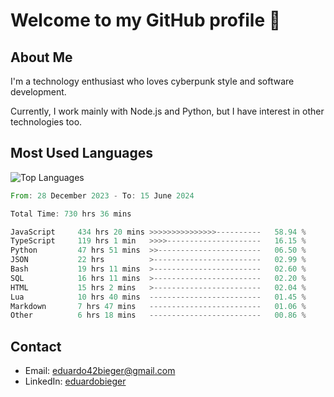 # Welcome to my GitHub profile 👋

## About Me
I'm a technology enthusiast who loves cyberpunk style and software development.

Currently, I work mainly with Node.js and Python, but I have interest in other technologies too.

## Most Used Languages
![Top Languages](https://github-readme-stats.vercel.app/api/top-langs/?username=eduardobieger&layout=compact&theme=radical)

<!--START_SECTION:waka-->

```rust
From: 28 December 2023 - To: 15 June 2024

Total Time: 730 hrs 36 mins

JavaScript     434 hrs 20 mins >>>>>>>>>>>>>>>----------   58.94 %
TypeScript     119 hrs 1 min   >>>>---------------------   16.15 %
Python         47 hrs 51 mins  >>-----------------------   06.50 %
JSON           22 hrs          >------------------------   02.99 %
Bash           19 hrs 11 mins  >------------------------   02.60 %
SQL            16 hrs 11 mins  >------------------------   02.20 %
HTML           15 hrs 2 mins   >------------------------   02.04 %
Lua            10 hrs 40 mins  -------------------------   01.45 %
Markdown       7 hrs 47 mins   -------------------------   01.06 %
Other          6 hrs 18 mins   -------------------------   00.86 %
```

<!--END_SECTION:waka-->

## Contact
- Email: eduardo42bieger@gmail.com 
- LinkedIn: [eduardobieger](https://www.linkedin.com/in/eduardo-bieger/)
